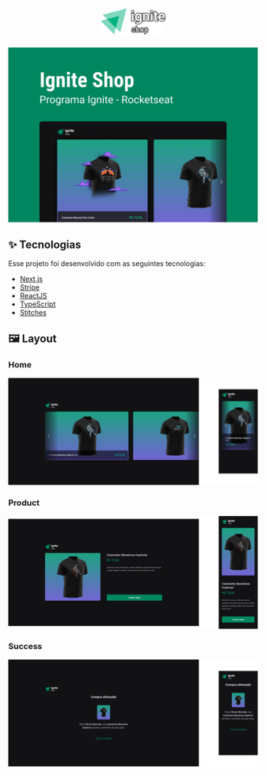 <h1 align="center">
  <img src=".github/logo.png" alt="Ignite Timer" title="Ignite Timer" />
</h1>

<span align="center">
  <img src=".github/capa.png" alt="Capa Timer" title="Capa Ignite Timer" />
</span>

## ✨ Tecnologias

Esse projeto foi desenvolvido com as seguintes tecnologias:

- [Next.js](https://nextjs.org)
- [Stripe](https://stripe.com)
- [ReactJS](https://reactjs.org)
- [TypeScript](https://www.typescriptlang.org/)
- [Stitches](https://stitches.dev)

## 🖼️ Layout

### Home

<div align="center">
  <img src=".github/home.png" />
</div>

### Product
<div align="center">
   <img src=".github/product.png" />
</div>

### Success
<div align="center">
   <img src=".github/success.png" />
</div>
